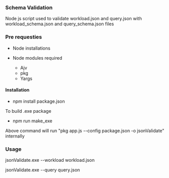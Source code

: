 ### Schema Validation 

Node js script used to validate workload.json and query.json with workload_schema.json and query_schema.json files

### Pre requesties
- Node installations

- Node modules required
    - Ajv
    - pkg
    - Yargs

#### Installation

- npm install package.json

To build .exe package 

- npm run make_exe

Above command will run "pkg app.js --config package.json -o jsonValidate" internally


### Usage

jsonValidate.exe --workload workload.json

jsonValidate.exe --query query.json



